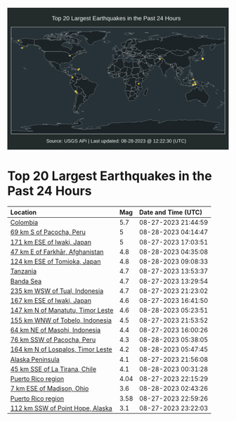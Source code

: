 ![Map](./map.png)

# Top 20 Largest Earthquakes in the Past 24 Hours

| Location | Mag | Date and Time (UTC) |
|:---|:---|:---|
| [Colombia](https://earthquake.usgs.gov/earthquakes/eventpage/us7000kre0) | 5.7 | 08-27-2023 21:44:59 |
| [69 km S of Pacocha, Peru](https://earthquake.usgs.gov/earthquakes/eventpage/us7000krey) | 5 | 08-28-2023 04:14:47 |
| [171 km ESE of Iwaki, Japan](https://earthquake.usgs.gov/earthquakes/eventpage/us7000krd6) | 5 | 08-27-2023 17:03:51 |
| [47 km E of Farkhār, Afghanistan](https://earthquake.usgs.gov/earthquakes/eventpage/us7000krez) | 4.8 | 08-28-2023 04:35:08 |
| [124 km ESE of Tomioka, Japan](https://earthquake.usgs.gov/earthquakes/eventpage/us7000krg2) | 4.8 | 08-28-2023 09:08:33 |
| [Tanzania](https://earthquake.usgs.gov/earthquakes/eventpage/us7000krch) | 4.7 | 08-27-2023 13:53:37 |
| [Banda Sea](https://earthquake.usgs.gov/earthquakes/eventpage/us7000krca) | 4.7 | 08-27-2023 13:29:54 |
| [235 km WSW of Tual, Indonesia](https://earthquake.usgs.gov/earthquakes/eventpage/us7000krdy) | 4.7 | 08-27-2023 21:23:02 |
| [167 km ESE of Iwaki, Japan](https://earthquake.usgs.gov/earthquakes/eventpage/us7000krd4) | 4.6 | 08-27-2023 16:41:50 |
| [147 km N of Manatutu, Timor Leste](https://earthquake.usgs.gov/earthquakes/eventpage/us7000krf8) | 4.6 | 08-28-2023 05:23:51 |
| [155 km WNW of Tobelo, Indonesia](https://earthquake.usgs.gov/earthquakes/eventpage/us7000kre4) | 4.5 | 08-27-2023 21:53:52 |
| [64 km NE of Masohi, Indonesia](https://earthquake.usgs.gov/earthquakes/eventpage/us7000krcz) | 4.4 | 08-27-2023 16:00:26 |
| [76 km SSW of Pacocha, Peru](https://earthquake.usgs.gov/earthquakes/eventpage/us7000krf9) | 4.3 | 08-28-2023 05:38:05 |
| [164 km N of Lospalos, Timor Leste](https://earthquake.usgs.gov/earthquakes/eventpage/us7000krfc) | 4.2 | 08-28-2023 05:47:45 |
| [Alaska Peninsula](https://earthquake.usgs.gov/earthquakes/eventpage/us7000krec) | 4.1 | 08-27-2023 21:56:08 |
| [45 km SSE of La Tirana, Chile](https://earthquake.usgs.gov/earthquakes/eventpage/us7000krei) | 4.1 | 08-28-2023 00:31:28 |
| [Puerto Rico region](https://earthquake.usgs.gov/earthquakes/eventpage/pr2023239002) | 4.04 | 08-27-2023 22:15:29 |
| [7 km ESE of Madison, Ohio](https://earthquake.usgs.gov/earthquakes/eventpage/us7000krer) | 3.6 | 08-28-2023 02:43:26 |
| [Puerto Rico region](https://earthquake.usgs.gov/earthquakes/eventpage/pr2023239003) | 3.58 | 08-27-2023 22:59:26 |
| [112 km SSW of Point Hope, Alaska](https://earthquake.usgs.gov/earthquakes/eventpage/us7000kree) | 3.1 | 08-27-2023 23:22:03 |
